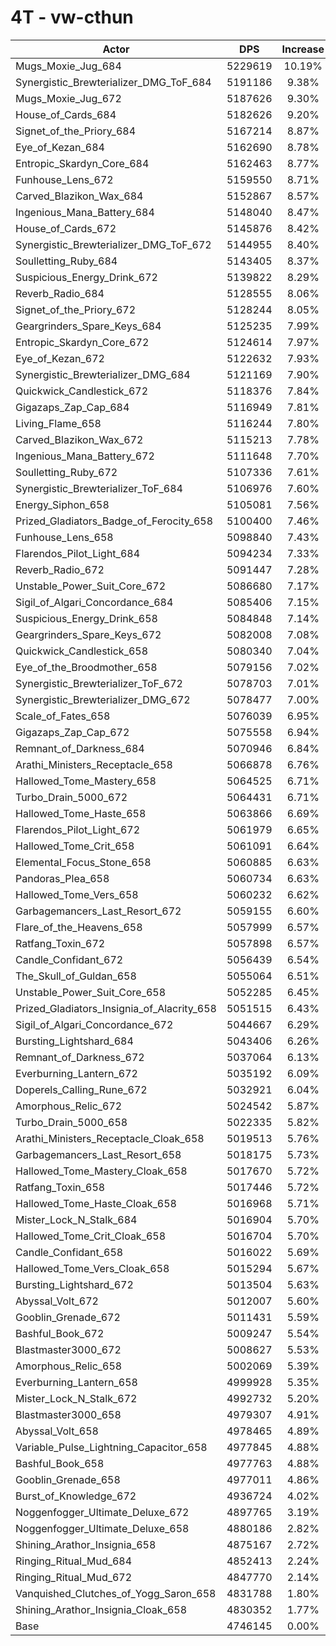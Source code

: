 # 4T - vw-cthun
| Actor | DPS | Increase |
|---|:---:|:---:|
|Mugs_Moxie_Jug_684|5229619|10.19%|
|Synergistic_Brewterializer_DMG_ToF_684|5191186|9.38%|
|Mugs_Moxie_Jug_672|5187626|9.30%|
|House_of_Cards_684|5182626|9.20%|
|Signet_of_the_Priory_684|5167214|8.87%|
|Eye_of_Kezan_684|5162690|8.78%|
|Entropic_Skardyn_Core_684|5162463|8.77%|
|Funhouse_Lens_672|5159550|8.71%|
|Carved_Blazikon_Wax_684|5152867|8.57%|
|Ingenious_Mana_Battery_684|5148040|8.47%|
|House_of_Cards_672|5145876|8.42%|
|Synergistic_Brewterializer_DMG_ToF_672|5144955|8.40%|
|Soulletting_Ruby_684|5143405|8.37%|
|Suspicious_Energy_Drink_672|5139822|8.29%|
|Reverb_Radio_684|5128555|8.06%|
|Signet_of_the_Priory_672|5128244|8.05%|
|Geargrinders_Spare_Keys_684|5125235|7.99%|
|Entropic_Skardyn_Core_672|5124614|7.97%|
|Eye_of_Kezan_672|5122632|7.93%|
|Synergistic_Brewterializer_DMG_684|5121169|7.90%|
|Quickwick_Candlestick_672|5118376|7.84%|
|Gigazaps_Zap_Cap_684|5116949|7.81%|
|Living_Flame_658|5116244|7.80%|
|Carved_Blazikon_Wax_672|5115213|7.78%|
|Ingenious_Mana_Battery_672|5111648|7.70%|
|Soulletting_Ruby_672|5107336|7.61%|
|Synergistic_Brewterializer_ToF_684|5106976|7.60%|
|Energy_Siphon_658|5105081|7.56%|
|Prized_Gladiators_Badge_of_Ferocity_658|5100400|7.46%|
|Funhouse_Lens_658|5098840|7.43%|
|Flarendos_Pilot_Light_684|5094234|7.33%|
|Reverb_Radio_672|5091447|7.28%|
|Unstable_Power_Suit_Core_672|5086680|7.17%|
|Sigil_of_Algari_Concordance_684|5085406|7.15%|
|Suspicious_Energy_Drink_658|5084848|7.14%|
|Geargrinders_Spare_Keys_672|5082008|7.08%|
|Quickwick_Candlestick_658|5080340|7.04%|
|Eye_of_the_Broodmother_658|5079156|7.02%|
|Synergistic_Brewterializer_ToF_672|5078703|7.01%|
|Synergistic_Brewterializer_DMG_672|5078477|7.00%|
|Scale_of_Fates_658|5076039|6.95%|
|Gigazaps_Zap_Cap_672|5075558|6.94%|
|Remnant_of_Darkness_684|5070946|6.84%|
|Arathi_Ministers_Receptacle_658|5066878|6.76%|
|Hallowed_Tome_Mastery_658|5064525|6.71%|
|Turbo_Drain_5000_672|5064431|6.71%|
|Hallowed_Tome_Haste_658|5063866|6.69%|
|Flarendos_Pilot_Light_672|5061979|6.65%|
|Hallowed_Tome_Crit_658|5061091|6.64%|
|Elemental_Focus_Stone_658|5060885|6.63%|
|Pandoras_Plea_658|5060734|6.63%|
|Hallowed_Tome_Vers_658|5060232|6.62%|
|Garbagemancers_Last_Resort_672|5059155|6.60%|
|Flare_of_the_Heavens_658|5057999|6.57%|
|Ratfang_Toxin_672|5057898|6.57%|
|Candle_Confidant_672|5056439|6.54%|
|The_Skull_of_Guldan_658|5055064|6.51%|
|Unstable_Power_Suit_Core_658|5052285|6.45%|
|Prized_Gladiators_Insignia_of_Alacrity_658|5051515|6.43%|
|Sigil_of_Algari_Concordance_672|5044667|6.29%|
|Bursting_Lightshard_684|5043406|6.26%|
|Remnant_of_Darkness_672|5037064|6.13%|
|Everburning_Lantern_672|5035192|6.09%|
|Doperels_Calling_Rune_672|5032921|6.04%|
|Amorphous_Relic_672|5024542|5.87%|
|Turbo_Drain_5000_658|5022335|5.82%|
|Arathi_Ministers_Receptacle_Cloak_658|5019513|5.76%|
|Garbagemancers_Last_Resort_658|5018175|5.73%|
|Hallowed_Tome_Mastery_Cloak_658|5017670|5.72%|
|Ratfang_Toxin_658|5017446|5.72%|
|Hallowed_Tome_Haste_Cloak_658|5016968|5.71%|
|Mister_Lock_N_Stalk_684|5016904|5.70%|
|Hallowed_Tome_Crit_Cloak_658|5016704|5.70%|
|Candle_Confidant_658|5016022|5.69%|
|Hallowed_Tome_Vers_Cloak_658|5015294|5.67%|
|Bursting_Lightshard_672|5013504|5.63%|
|Abyssal_Volt_672|5012007|5.60%|
|Gooblin_Grenade_672|5011431|5.59%|
|Bashful_Book_672|5009247|5.54%|
|Blastmaster3000_672|5008627|5.53%|
|Amorphous_Relic_658|5002069|5.39%|
|Everburning_Lantern_658|4999928|5.35%|
|Mister_Lock_N_Stalk_672|4992732|5.20%|
|Blastmaster3000_658|4979307|4.91%|
|Abyssal_Volt_658|4978465|4.89%|
|Variable_Pulse_Lightning_Capacitor_658|4977845|4.88%|
|Bashful_Book_658|4977763|4.88%|
|Gooblin_Grenade_658|4977011|4.86%|
|Burst_of_Knowledge_672|4936724|4.02%|
|Noggenfogger_Ultimate_Deluxe_672|4897765|3.19%|
|Noggenfogger_Ultimate_Deluxe_658|4880186|2.82%|
|Shining_Arathor_Insignia_658|4875167|2.72%|
|Ringing_Ritual_Mud_684|4852413|2.24%|
|Ringing_Ritual_Mud_672|4847770|2.14%|
|Vanquished_Clutches_of_Yogg_Saron_658|4831788|1.80%|
|Shining_Arathor_Insignia_Cloak_658|4830352|1.77%|
|Base|4746145|0.00%|
